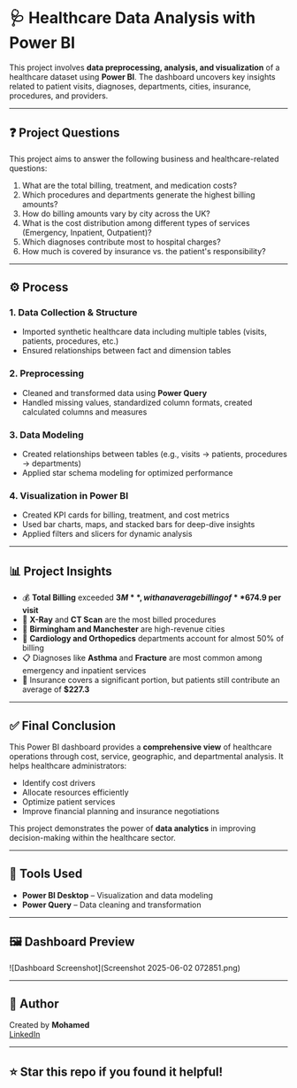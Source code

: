 # 🩺 Healthcare Data Analysis with Power BI

This project involves **data preprocessing, analysis, and visualization** of a healthcare dataset using **Power BI**. The dashboard uncovers key insights related to patient visits, diagnoses, departments, cities, insurance, procedures, and providers.

---

## ❓ Project Questions

This project aims to answer the following business and healthcare-related questions:

1. What are the total billing, treatment, and medication costs?
2. Which procedures and departments generate the highest billing amounts?
3. How do billing amounts vary by city across the UK?
4. What is the cost distribution among different types of services (Emergency, Inpatient, Outpatient)?
5. Which diagnoses contribute most to hospital charges?
6. How much is covered by insurance vs. the patient's responsibility?

---

## ⚙️ Process

### 1. **Data Collection & Structure**
- Imported synthetic healthcare data including multiple tables (visits, patients, procedures, etc.)
- Ensured relationships between fact and dimension tables

### 2. **Preprocessing**
- Cleaned and transformed data using **Power Query**
- Handled missing values, standardized column formats, created calculated columns and measures

### 3. **Data Modeling**
- Created relationships between tables (e.g., visits → patients, procedures → departments)
- Applied star schema modeling for optimized performance

### 4. **Visualization in Power BI**
- Created KPI cards for billing, treatment, and cost metrics
- Used bar charts, maps, and stacked bars for deep-dive insights
- Applied filters and slicers for dynamic analysis

---

## 📊 Project Insights

- 💰 **Total Billing** exceeded **$3M**, with an average billing of **$674.9 per visit**
- 🏥 **X-Ray** and **CT Scan** are the most billed procedures
- 📍 **Birmingham and Manchester** are high-revenue cities
- 🧠 **Cardiology and Orthopedics** departments account for almost 50% of billing
- 📋 Diagnoses like **Asthma** and **Fracture** are most common among emergency and inpatient services
- 🧾 Insurance covers a significant portion, but patients still contribute an average of **$227.3**

---

## ✅ Final Conclusion

This Power BI dashboard provides a **comprehensive view** of healthcare operations through cost, service, geographic, and departmental analysis. It helps healthcare administrators:

- Identify cost drivers
- Allocate resources efficiently
- Optimize patient services
- Improve financial planning and insurance negotiations

This project demonstrates the power of **data analytics** in improving decision-making within the healthcare sector.

---

## 🧰 Tools Used

- **Power BI Desktop** – Visualization and data modeling
- **Power Query** – Data cleaning and transformation

---

## 🖼️ Dashboard Preview

![Dashboard Screenshot](Screenshot 2025-06-02 072851.png)

---

## 👤 Author

Created by **Mohamed**  
[LinkedIn](www.linkedin.com/in/mohamed-ismail-5691b01ba) 

---

## ⭐ Star this repo if you found it helpful!
